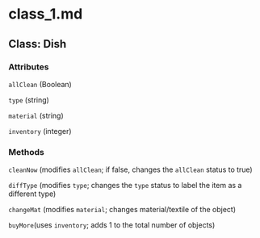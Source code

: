 # class_1.md


## Class: Dish


### Attributes

`allClean` (Boolean)

`type` (string)

`material` (string)

`inventory` (integer)



### Methods

`cleanNow` (modifies `allClean`; if false, changes the `allClean` status to true)

`diffType` (modifies `type`; changes the `type` status to label the item as a different type)

`changeMat` (modifies `material`; changes material/textile of the object)

`buyMore`(uses `inventory`; adds 1 to the total number of objects)
